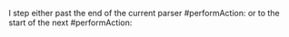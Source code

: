 I step either past the end of the current parser #performAction: or to the start of the next #performAction: